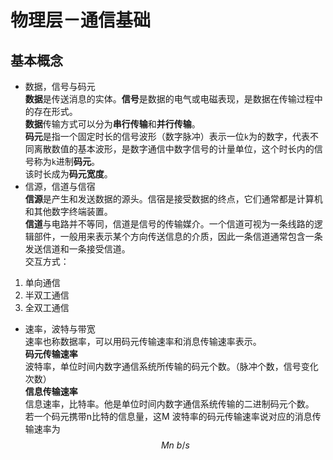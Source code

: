 # 物理层－通信基础
## 基本概念
+ 数据，信号与码元   
**数据**是传送消息的实体。**信号**是数据的电气或电磁表现，是数据在传输过程中的存在形式。   
**数据**传输方式可以分为**串行传输**和**并行传输**。   
**码元**是指一个固定时长的信号波形（数字脉冲）表示一位`k`为的数字，代表不同离散数值的基本波形，是数字通信中数字信号的计量单位，这个时长内的信号称为`k`进制**码元**。   
该时长成为**码元宽度**。    
+ 信源，信道与信宿   
**信源**是产生和发送数据的源头。信宿是接受数据的终点，它们通常都是计算机和其他数字终端装置。   
**信道**与电路并不等同，信道是信号的传输媒介。一个信道可视为一条线路的逻辑部件，一般用来表示某个方向传送信息的介质，因此一条信道通常包含一条发送信道和一条接受信道。      
交互方式：  
1. 单向通信
2. 半双工通信
3. 全双工通信
+ 速率，波特与带宽   
速率也称数据率，可以用码元传输速率和消息传输速率表示。  
**码元传输速率**   
波特率，单位时间内数字通信系统所传输的码元个数。（脉冲个数，信号变化次数）  
**信息传输速率**   
信息速率，比特率。他是单位时间内数字通信系统传输的二进制码元个数。   
若一个码元携带n比特的信息量，这M 波特率的码元传输速率说对应的消息传输速率为
$$Mn \ b/s$$
